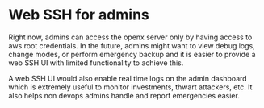 # Web SSH for admins

Right now, admins can access the openx server only by having access to aws root credentials. In the future, admins might want to view debug logs, change modes, or perform emergency backup and it is easier to provide a web SSH UI with limited functionality to achieve this.

A web SSH UI would also enable real time logs on the admin dashboard which is extremely useful to monitor investments, thwart attackers, etc. It also helps non devops admins handle and report emergencies easier.

